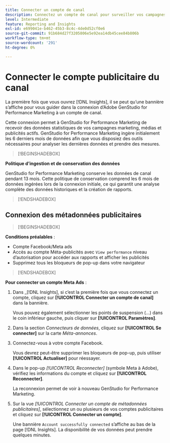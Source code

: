 ```yaml
---
title: Connecter un compte de canal
description: Connectez un compte de canal pour surveiller vos campagnes Adobe GenStudio for Performance Marketing et les performances des médias.
level: Intermediate
feature: Reporting and Insights
exl-id: e699041e-b462-45b3-8c4c-4de0d52cf0e6
source-git-commit: 91b684d27f3205806e5e92ea14db45cee84b806b
workflow-type: tm+mt
source-wordcount: '291'
ht-degree: 0%

---
```


# Connecter le compte publicitaire du canal

La première fois que vous ouvrez [!DNL Insights], il se peut qu’une bannière s’affiche pour vous guider dans la connexion d’Adobe GenStudio for Performance Marketing à un compte de canal.

Cette connexion permet à GenStudio for Performance Marketing de recevoir des données statistiques de vos campagnes marketing, médias et publicités actifs. GenStudio for Performance Marketing ingère initialement les 6 derniers mois de données afin que vous disposiez des outils nécessaires pour analyser les dernières données et prendre des mesures.

>[!BEGINSHADEBOX]

**Politique d’ingestion et de conservation des données**

GenStudio for Performance Marketing conserve les données de canal pendant 13 mois. Cette politique de conservation comprend les 6 mois de données ingérées lors de la connexion initiale, ce qui garantit une analyse complète des données historiques et la création de rapports.

>[!ENDSHADEBOX]

## Connexion des métadonnées publicitaires

>[!BEGINSHADEBOX]

**Conditions préalables** :

- Compte Facebook/Meta ads
- Accès au compte Méta-publicités avec `View performance` niveau d’autorisation pour accéder aux rapports et afficher les publicités
- Supprimez tous les bloqueurs de pop-up dans votre navigateur

>[!ENDSHADEBOX]

**Pour connecter un compte Meta Ads** :

1. Dans _[!DNL Insights], si c’est la première fois que vous connectez un compte, cliquez sur **[!UICONTROL Connecter un compte de canal]** dans la bannière.

   Vous pouvez également sélectionner les points de suspension (...) dans le coin inférieur gauche, puis cliquer sur **[!UICONTROL Paramètres]**.

1. Dans la section _Connecteurs de données_, cliquez sur **[!UICONTROL Se connecter]** sur la carte _Méta-annonces_.

1. Connectez-vous à votre compte Facebook.

   Vous devrez peut-être supprimer les bloqueurs de pop-up, puis utiliser **[!UICONTROL Actualiser]** pour réessayer.

1. Dans le pop-up _[!UICONTROL Reconnecter]_ (symbole Meta à Adobe), vérifiez les informations du compte et cliquez sur **[!UICONTROL Reconnecter]**.

   La reconnexion permet de voir à nouveau GenStudio for Performance Marketing.

1. Sur la vue _[!UICONTROL Connecter un compte de métadonnées publicitaires]_, sélectionnez un ou plusieurs de vos comptes publicitaires et cliquez sur **[!UICONTROL Connecter un compte]**.

   Une bannière `Account successfully connected` s’affiche au bas de la page [!DNL Insights]. La disponibilité de vos données peut prendre quelques minutes.
